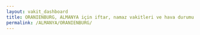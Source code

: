 ```yaml
---
layout: vakit_dashboard
title: ORANIENBURG, ALMANYA için iftar, namaz vakitleri ve hava durumu - ilçe/eyalet seç
permalink: /ALMANYA/ORANIENBURG/
---
```


<script type="text/javascript">
  var GLOBAL_COUNTRY = 'ALMANYA';
  var GLOBAL_CITY = 'ORANIENBURG';
  var GLOBAL_STATE = '';
  var lat = 72;
  var lon = 21;
</script>
